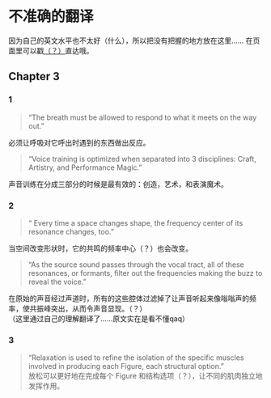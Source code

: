 # 不准确的翻译

因为自己的英文水平也不太好（什么），所以把没有把握的地方放在这里……
在页面里可以戳[（？）](issues.md#不准确的翻译)直达哦。

## Chapter 3

### 1

> “The breath must be allowed to respond to what it meets on the way out.”  

必须让呼吸对它呼出时遇到的东西做出反应。  

> “Voice training is optimized when separated into 3 disciplines: Craft, Artistry, and Performance Magic.”  

声音训练在分成三部分的时候是最有效的：创造，艺术，和表演魔术。  

### 2

> “ Every time a space changes shape, the frequency center of its resonance changes, too.”  

当空间改变形状时，它的共鸣的频率中心（？）也会改变。

> “As the source sound passes through the vocal tract, all of these resonances, or formants, filter out the frequencies making the buzz to reveal the voice.”

在原始的声音经过声道时，所有的这些腔体过滤掉了让声音听起来像嗡嗡声的频率，使共振峰突出，从而令声音显现。（？）  
（这里通过自己的理解翻译了……原文实在是看不懂qaq）

### 3

> “Relaxation is used to refine the isolation of the specific muscles involved in producing each Figure, each structural option.”  
放松可以更好地在完成每个 Figure 和结构选项（？），让不同的肌肉独立地发挥作用。